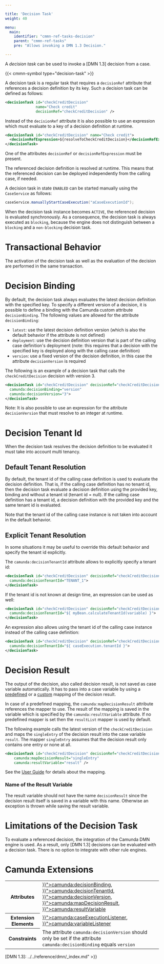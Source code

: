 ```yaml
---

title: 'Decision Task'
weight: 40

menu:
  main:
    identifier: "cmmn-ref-tasks-decision"
    parent: "cmmn-ref-tasks"
    pre: "Allows invoking a DMN 1.3 Decision."

---
```


A *decision task* can be used to invoke a [DMN 1.3] decision from a case.

{{< cmmn-symbol type="decision-task" >}}

A decision task is a regular task that requires a `decisionRef` attribute that references a
decision definition by its key. Such a decision task can be defined as follows:

```xml
<decisionTask id="checkCreditDecision"
              name="Check credit"
              decisionRef="checkCreditDecision" />
```
Instead of the `decisionRef` attribute it is also possible to use an expression which must evaluate
to a key of a decision definition at runtime.

```xml
<decisionTask id="checkCreditDecision" name="Check credit">
  <decisionRefExpression>${resolveToCheckCreditDecision}</decisionRefExpression>
</decisionTask>
```

One of the attributes `decisionRef` or `decisionRefExpression` must be present.

The referenced decision definition is resolved at runtime. This means that the referenced decision can be deployed independently from the calling case, if needed.

A decision task in state `ENABLED` can be started manually using the `CaseService` as follows:

```java
caseService.manuallyStartCaseExecution("aCaseExecutionId");
```

When the decision task instance becomes `ACTIVE`, the referenced decision is evaluated synchronously. As a consequence, the decision task is always executed as `blocking`, because the engine does not distinguish between a `blocking` and a `non-blocking` decision task.


# Transactional Behavior

The activation of the decision task as well as the evaluation of the decision are performed in the same transaction.


# Decision Binding

By default, the decision task always evaluates the latest decision definition with the specified key. To specify a different version of a decision, it is possible to define a binding with the Camunda custom attribute `decisionBinding`. The following values are allowed for the attribute `decisionBinding`:

* `latest`: use the latest decision definition version (which is also the default behavior if the attribute is not defined)
* `deployment`: use the decision definition version that is part of the calling case definition's deployment (note: this requires that a decision with the specified key is deployed along with the calling case definition)
* `version`: use a fixed version of the decision definition, in this case the attribute `decisionVersion` is required

The following is an example of a decision task that calls the `checkCreditDecision` decision with version 3.


```xml
<decisionTask id="checkCreditDecision" decisionRef="checkCreditDecision"
  camunda:decisionBinding="version"
  camunda:decisionVersion="3">
</decisionTask>
```

Note: It is also possible to use an expression for the attribute `decisionVersion` that must resolve to an integer at runtime.

# Decision Tenant Id

When the decision task resolves the decision definition to be evaluated it must take into account multi tenancy.

## Default Tenant Resolution
By default, the tenant id of the calling case definition is used to evaluate the decision definition.
That is, if the calling case definition has no tenant id, then the decision task evaluate a decision definition using the provided key, binding and without a tenant id (tenant id = null).
If the calling case definition has a tenant id, a decision definition with the provided key and the same tenant id is evaluated.

Note that the tenant id of the calling case instance is not taken into account in the default behavior.

## Explicit Tenant Resolution

In some situations it may be useful to override this default behavior and specify the tenant id explicitly.

The `camunda:decisionTenantId` attribute allows to explicitly specify a tenant id:

```xml
<decisionTask id="checkCreditDecision" decisionRef="checkCreditDecision"
  camunda:decisionTenantId="TENANT_1">
</decisionTask>
```

If the tenant id is not known at design time, an expression can be used as well:

```xml
<decisionTask id="checkCreditDecision" decisionRef="checkCreditDecision"
  camunda:decisionTenantId="${ myBean.calculateTenantId(variable) }">
</decisionTask>
```

An expression also allows using the tenant id of the calling case instance instead of the calling case definition:

```xml
<decisionTask id="checkCreditDecision" decisionRef="checkCreditDecision"
  camunda:decisionTenantId="${ caseExecution.tenantId }">
</decisionTask>
```

# Decision Result

The output of the decision, also called decision result, is not saved as case variable automatically. It has to pass into a case variable by using a [predefined](../../user-guide/process-engine/decisions/bpmn-cmmn.md#predefined-mapping-of-the-decision-result) or a [custom](../../user-guide/process-engine/decisions/bpmn-cmmn.md#custom-mapping-to-case-variables) mapping of the decision result.

In case of a predefined mapping, the `camunda:mapDecisionResult` attribute references the mapper to use. The result of the mapping is saved in the variable which is specified by the `camunda:resultVariable` attribute. If no predefined mapper is set then the `resultList` mapper is used by default.

The following example calls the latest version of the `checkCreditDecision` and
maps the `singleEntry` of the decision result into the case variable `result`.
The mapper `singleEntry` assumes that the decision result only contains one
entry or none at all.

```xml
<decisionTask id="checkCreditDecision" decisionRef="checkCreditDecision"
    camunda:mapDecisionResult="singleEntry"
    camunda:resultVariable="result" />
```

See the [User Guide](../../user-guide/process-engine/decisions/bpmn-cmmn.md#the-decision-result) for details about the mapping.

### Name of the Result Variable
The result variable should not have the name `decisionResult` since the decision result itself is saved in a variable with this name. Otherwise an exception is thrown while saving the result variable.



# Limitations of the Decision Task

To evaluate a referenced decision, the integration of the Camunda DMN engine is used. As a result, only [DMN 1.3] decisions can be evaluated with a decision task. There is no option to integrate with other rule engines.


# Camunda Extensions

<table class="table table-striped">
  <tr>
    <th>Attributes</th>
    <td>
      <a href="../../reference/cmmn11/custom-extensions/camunda-attributes.md#decisionbinding" >}}">camunda:decisionBinding</a>,
            <a href="../../reference/cmmn11/custom-extensions/camunda-attributes.md#decisiontenantid" >}}">camunda:decisionTenantId</a>,
      <a href="../../reference/cmmn11/custom-extensions/camunda-attributes.md#decisionversion" >}}">camunda:decisionVersion</a>,
      <a href="../../reference/cmmn11/custom-extensions/camunda-attributes.md#mapdecisionresult" >}}">camunda:mapDecisionResult</a>,
      <a href="../../reference/cmmn11/custom-extensions/camunda-attributes.md#resultvariable" >}}">camunda:resultVariable</a>
    </td>
  </tr>
  <tr>
    <th>Extension Elements</th>
    <td>
      <a href="../../reference/cmmn11/custom-extensions/camunda-elements.md#caseexecutionlistener" >}}">camunda:caseExecutionListener</a>,
      <a href="../../reference/cmmn11/custom-extensions/camunda-elements.md#variablelistener" >}}">camunda:variableListener</a>
    </td>
  </tr>
  <tr>
    <th>Constraints</th>
    <td>
      The attribute <code>camunda:decisionVersion</code> should only be set if
      the attribute <code>camunda:decisionBinding</code> equals <code>version</code>
    </td>
  </tr>
</table>

[DMN 1.3]: ../../reference/dmn/_index.md" >}}
